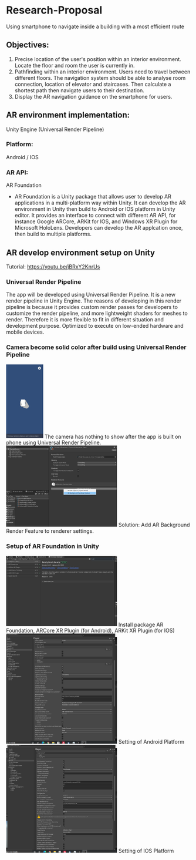 # Research-Proposal

Using smartphone to navigate inside a building with a most efficient route

## Objectives:
1. Precise location of the user's position within an interior environment. Locate the floor and room the user is currently in.
2. Pathfinding within an interior environment. Users need to travel between different floors. The navigation system should be able to analyse room connection, location of elevator and staircases. Then calculate a shortest path then navigate users to their destination.
3. Display the AR navigation guidance on the smartphone for users.

## AR environment implementation:
Unity Engine (Universal Render Pipeline)
### Platform: 
Android / IOS
### AR API: 
AR Foundation
- AR Foundation is a Unity package that allows user to develop AR applications in a multi-platform way within Unity. It can develop the AR environment in Unity then build to Android or IOS platform in Unity editor. It provides an interface to connect with different AR API, for instance Google ARCore, ARKit for IOS, and Windows XR Plugin for Microsoft HoloLens. Developers can develop the AR applcation once, then build to multiple platforms.

## AR develop environment setup on Unity
Tutorial: https://youtu.be/jBRxY2KnrUs

### Universal Render Pipeline
The app will be developed using Universal Render Pipeline. It is a new render pipeline in Unity Engine. The reasons of developing in this render pipeline is because it provides custom render passes for developers to customize the render pipeline, and more lightweight shaders for meshes to render. Therefore it is more flexible to fit in different situation and development purpose. Optimized to execute on low-ended hardware and mobile devices.

### Camera become solid color after build using Universal Render Pipeline
<img src="/Images/52a0c660-765b-4074-91f7-3377c34ebbe4.jpg" width=20% height=20%>
The camera has nothing to show after the app is built on phone using Universal Render Pipeline.

<img src="/Images/screenshot%20(1).png" width=60% height=60%>
Solution: Add AR Background Render Feature to renderer settings.


### Setup of AR Foundation in Unity
<img src="/Images/screenshot%20(2).png" width=60% height=60%>
Install package AR Foundation, ARCore XR Plugin (for Android), ARKit XR Plugin (for IOS)

<img src="/Images/settingAn.png" width=60% height=60%>
Setting of Android Platform

<img src="/Images/settingIOS.png" width=60% height=60%>
Setting of IOS Platform
